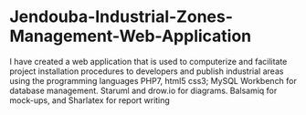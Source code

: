 # Jendouba-Industrial-Zones-Management-Web-Application
I have created a web application that is used to computerize and facilitate project installation procedures to developers and publish industrial areas using the programming languages PHP7, html5 css3; MySQL Workbench for database management.  Staruml and drow.io for diagrams.  Balsamiq for mock-ups, and Sharlatex for report writing
